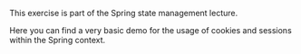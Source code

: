 This exercise is part of the Spring state management lecture.

Here you can find a very basic demo for the usage of cookies and sessions
within the Spring context.
